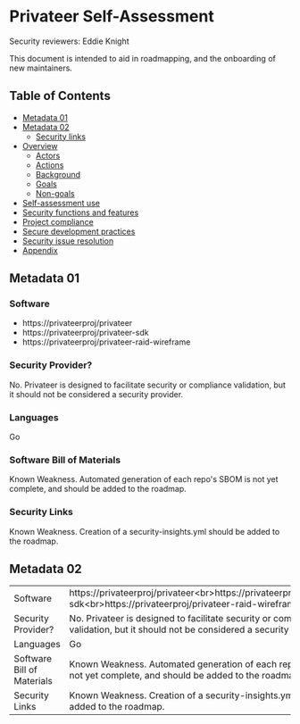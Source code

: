 # Privateer Self-Assessment

Security reviewers: Eddie Knight

This document is intended to aid in roadmapping, and the onboarding of new maintainers.

## Table of Contents

* [Metadata 01](#metadata)
* [Metadata 02](#metadata)
  * [Security links](#security-links)
* [Overview](#overview)
  * [Actors](#actors)
  * [Actions](#actions)
  * [Background](#background)
  * [Goals](#goals)
  * [Non-goals](#non-goals)
* [Self-assessment use](#self-assessment-use)
* [Security functions and features](#security-functions-and-features)
* [Project compliance](#project-compliance)
* [Secure development practices](#secure-development-practices)
* [Security issue resolution](#security-issue-resolution)
* [Appendix](#appendix)

## Metadata 01

### Software
- https://privateerproj/privateer
- https://privateerproj/privateer-sdk
- https://privateerproj/privateer-raid-wireframe

### Security Provider?

No. Privateer is designed to facilitate security or compliance validation, but it should not be considered a security provider.

### Languages

Go

### Software Bill of Materials

Known Weakness. Automated generation of each repo's SBOM is not yet complete, and should be added to the roadmap.

### Security Links

Known Weakness. Creation of a security-insights.yml should be added to the roadmap.

## Metadata 02

| | |
|-----------|------|
| Software | https://privateerproj/privateer<‌br‌>https://privateerproj/privateer-sdk<‌br‌>https://privateerproj/privateer-raid-wireframe |
| Security Provider? | No. Privateer is designed to facilitate security or compliance validation, but it should not be considered a security provider. |
| Languages | Go |
| Software Bill of Materials | Known Weakness. Automated generation of each repo's SBOM is not yet complete, and should be added to the roadmap. |
| Security Links | Known Weakness. Creation of a security-insights.yml should be added to the roadmap. |
